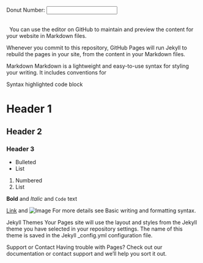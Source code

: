 <form>
  <label for="fname">Donut Number:</label>
  <input type="text" id="donutnumber" name="donutnumber"><br><br>
</form>
<script src="https://code.jquery.com/jquery-3.6.0.min.js" type="text/javascript"></script>
<script>
  $().ready(function() {
   $("#donut-img").attr('src','https://poliigon.com/cdn-cgi/image/width=256,f=auto/https://cdn.crypdonuts.guru/submissions/19lrbMqWZ6GiGRgfQBjQtuSeecer0Beto.png');
    $( ".donut-img" ).load( "https://andrewprice.art/17731-first-steps/donut/7473", function(x) {
      $("#donut-img1").attr('src', x.attr('src'));
    });
  });
</script>

<img id="donut-img">
<img id="donut-img1">
You can use the editor on GitHub to maintain and preview the content for your website in Markdown files.

Whenever you commit to this repository, GitHub Pages will run Jekyll to rebuild the pages in your site, from the content in your Markdown files.

Markdown
Markdown is a lightweight and easy-to-use syntax for styling your writing. It includes conventions for

Syntax highlighted code block

# Header 1
## Header 2
### Header 3

- Bulleted
- List

1. Numbered
2. List

**Bold** and _Italic_ and `Code` text

[Link](url) and ![Image](src)
For more details see Basic writing and formatting syntax.

Jekyll Themes
Your Pages site will use the layout and styles from the Jekyll theme you have selected in your repository settings. The name of this theme is saved in the Jekyll _config.yml configuration file.

Support or Contact
Having trouble with Pages? Check out our documentation or contact support and we’ll help you sort it out.
